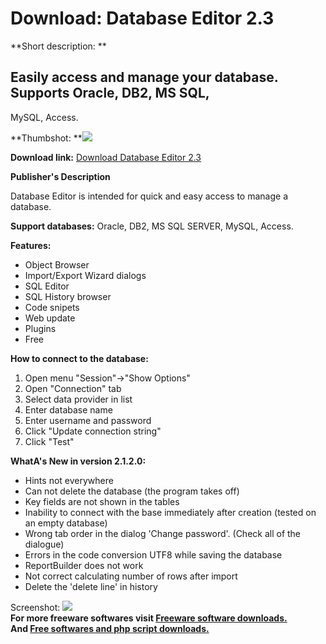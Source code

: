 # Download: Database Editor 2.3

**Short description: **

## Easily access and manage your database. Supports Oracle, DB2, MS SQL,
MySQL, Access.

  
**Thumbshot: **![](http://www.freewarefiles.com/screenshot/odedbaseeditor_md.jpg)   
  
**Download link:** [Download Database Editor 2.3](http://freesoftwares.boysofts.com/Database-Editor_program_43770.html)  
  

**Publisher's Description**  
  

Database Editor is intended for quick and easy access to manage a database.

**Support databases:** Oracle, DB2, MS SQL SERVER, MySQL, Access.

**Features:**

  * Object Browser 
  * Import/Export Wizard dialogs 
  * SQL Editor 
  * SQL History browser 
  * Code snipets 
  * Web update 
  * Plugins 
  * Free 

**How to connect to the database:**

  1. Open menu "Session"->"Show Options" 
  2. Open "Connection" tab 
  3. Select data provider in list 
  4. Enter database name 
  5. Enter username and password 
  6. Click "Update connection string" 
  7. Click "Test" 

**WhatA's New in version 2.1.2.0:**

  * Hints not everywhere 
  * Can not delete the database (the program takes off) 
  * Key fields are not shown in the tables 
  * Inability to connect with the base immediately after creation (tested on an empty database) 
  * Wrong tab order in the dialog 'Change password'. (Check all of the dialogue) 
  * Errors in the code conversion UTF8 while saving the database 
  * ReportBuilder does not work 
  * Not correct calculating number of rows after import 
  * Delete the 'delete line' in history 

  
  
Screenshot: ![](http://www.freewarefiles.com/screenshot/odedbaseeditor.jpg)  
**For more freeware softwares visit [Freeware software downloads.](http://freesoftwares.boysofts.com/)**   
**And [Free softwares and php script downloads.](http://www.boysofts.com/)**

